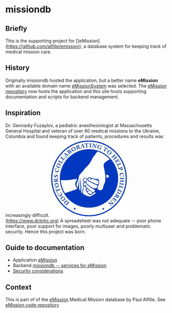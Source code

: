 # missiondb

## Briefly
This is the supporting project for []eMission](https://github.com/alfille/emission), a database system for keeping track of medical mission care. 

## History
Originally missiondb hosted the application, but a better name __eMission__ with an available domain name [eMissionSystem](https://emissionsystem.org) was selected. The [eMission repository](https://github.com/alfille/emission) now hosts the application and this site hosts supporting documentation and scripts for backend management.

## Inspiration
Dr. Gennadiy Fuzaylov, a pediatric anesthesiologist at Massachusetts General Hospital and veteran of over 60 medical missions to the Ukraine, Columbia and found keeping track of patients, procedures and results was increasingly difficult. 
![Doctors Collaborating To Help Children](images/dctohc.png)(https://www.dctohc.org)
A spreadsheet was not adequate -- poor phone interface, poor support for images, poorly multiuser and problematic security. Hence this project was born.

## Guide to documentation
* Application [eMission](https://github.com/alfille/emission/readme.md)
* Backend [missiondb -- services for eMission](https://github.com/alfille/missiondb/readme.md)
* [Security considerations](https://github.com/alfille/missiondb/security.md)

## Context
This is part of of the [eMission](https://emissionsystem.org) Medical Mission database by Paul Alfille.
See [eMission code repository](https://github.com/alfille/emission)
